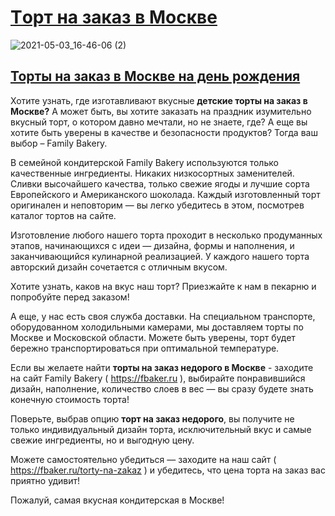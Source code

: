 <h1><a href="https://fbaker.ru/torty-na-zakaz" target="_blank">Tорт на заказ в Москве</a></h1>

![2021-05-03_16-46-06 (2)](https://user-images.githubusercontent.com/69788210/116885753-eb3d4180-ac30-11eb-8d30-83127970ab81.png)


<h2><a href="https://fbaker.ru/torty-na-zakaz" target="_blank">Торты на заказ в Москве на день рождения</a></h2>

Хотите узнать, где изготавливают вкусные <strong>детские торты на заказ в Москве?</strong> А может быть, вы хотите заказать на праздник изумительно вкусный торт, о котором давно мечтали, но не знаете, где? А еще вы хотите быть уверены в качестве и безопасности продуктов? Тогда ваш выбор – Family Bakery.<br>

В семейной кондитерской Family Bakery используются только качественные ингредиенты. Никаких низкосортных заменителей. Сливки высочайшего качества, только свежие ягоды и лучшие сорта Европейского и Американского шоколада. Каждый изготовленный торт оригинален и неповторим — вы легко убедитесь в этом, посмотрев каталог тортов на сайте.<br>

Изготовление любого нашего торта проходит в несколько продуманных этапов, начинающихся с идеи — дизайна, формы и наполнения, и заканчивающийся кулинарной реализацией. У каждого нашего торта авторский дизайн сочетается с отличным вкусом.<br>

Хотите узнать, каков на вкус наш торт? Приезжайте к нам в пекарню и попробуйте перед заказом!<br>

А еще, у нас есть своя служба доставки. На специальном транспорте, оборудованном холодильными камерами, мы доставляем торты по Москве и Московской области. Можете быть уверены, торт будет бережно транспортироваться при оптимальной температуре.<br>

Если вы желаете найти <strong>торты на заказ недорого в Москве</strong> - заходите на сайт Family Bakery ( https://fbaker.ru ), выбирайте понравившийся дизайн, наполнение, количество слоев в вес — вы сразу будете знать конечную стоимость торта!<br>

Поверьте, выбрав опцию <strong>торт на заказ недорого</strong>, вы получите не только индивидуальный дизайн торта, исключительный вкус и самые свежие ингредиенты, но и выгодную цену.<br>

Можете самостоятельно убедиться — заходите на наш сайт ( https://fbaker.ru/torty-na-zakaz ) и убедитесь, что </strong>цена торта на заказ</strong> вас приятно удивит!

Пожалуй, самая вкусная кондитерская в Москве!
